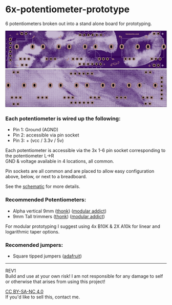 # 6x-potentiometer-prototype
6 potentiometers broken out into a stand alone board for prototyping.

<img src="front.png">
<img src="back.png">

### Each potentiometer is wired up the following:
+ Pin 1: Ground (AGND)
+ Pin 2: accessible via pin socket
+ Pin 3: + (vcc / 3.3v / 5v)

Each potentiometer is accessible via the 3x 1-6 pin socket corresponding to the potentiometer L->R     
GND & voltage available in 4 locations, all common.

Pin sockets are all common and are placed to allow easy configuration above, below, or next to a breadboard.     

See the [schematic](schematic.pdf) for more details.

### Recommended Potentiometers:
+ Alpha vertical 9mm ([thonk](https://www.thonk.co.uk/shop/alpha-9mm-pots-dshaft/)) ([modular addict](https://modularaddict.com/parts/potentiometers-3/9mm-dshaft-vertical-potentiometers))
+ 9mm Tall trimmers ([thonk](https://www.thonk.co.uk/product-category/parts/pot/9mm/9mm-trimmer-pots/)) ([modular addict](https://modularaddict.com/parts/potentiometers-3/9mm-tall-trimmer-potentiometers))

For modular prototyping I suggest using 4x B10K & 2X A10k for linear and logarithmic taper options.

### Recomended jumpers:
+ Square tipped jumpers ([adafruit](https://www.adafruit.com/product/1957))

---
REV1     
Build and use at your own risk! I am not responsible for any damage to self or otherwise that arises from using this project!

[CC BY-SA-NC 4.0](https://creativecommons.org/licenses/by-nc-sa/4.0/)     
If you'd like to sell this, contact me.

